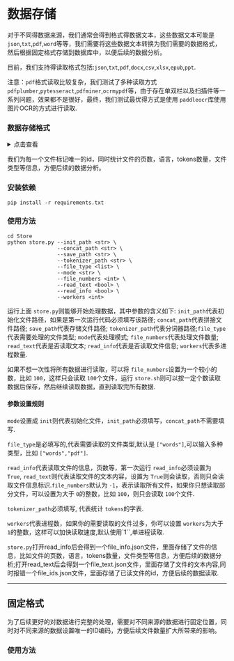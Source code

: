 # 数据存储

对于不同得数据来源，我们通常会得到格式得数据文本，这些数据文本可能是 `json`,`txt`,`pdf`,`word`等等，我们需要将这些数据文本转换为我们需要的数据格式，然后根据固定格式存储到数据库中，以便后续的数据分析。

目前，我们支持得读取格式包括:`json`,`txt`,`pdf`,`docx`,`csv`,`xlsx`,`epub`,`ppt`.

注意：`pdf`格式读取比较复杂，我们测试了多种读取方式 `pdfplumber`,`pytesseract`,`pdfminer`,`ocrmypdf`等，由于存在单双栏以及扫描件等一系列问题，效果都不是很好，最终，我们测试最优得方式是使用 `paddleocr`库使用图片OCR的方式进行读取.

### 数据存储格式

</details>

<details><summary>点击查看</summary>

```
{
    "file_title": "Elementary_theory_of_factoring_trinomials_with_integer",
    "file_type": "pdf",
    "file_address":"Elementary_theory_of_factoring_trinomials_with_integer.pdf",
    "file_pages": 9,
    "file_language": "en",
    "file_dir": "book_en",
    "file_tokens": 6650,
    "file_id": "PLWAze3iG6So",
    "text": "This article ...",
}
```

</details>

我们为每一个文件标记唯一的id，同时统计文件的页数，语言，tokens数量，文件类型等信息，方便后续的数据分析。

### 安装依赖

```
pip install -r requirements.txt
```

### 使用方法

```
cd Store
python store.py --init_path <str> \
                --concat_path <str> \
                --save_path <str> \
                --tokenizer_path <str> \
                --file_type <list> \
                --mode <str> \
                --file_numbers <int> \
                --read_text <bool> \
                --read_info <bool> \
                --workers <int> 
```

运行上面 `store.py`则能够开始处理数据，其中参数的含义如下:
    `init_path`代表初始化文件路径，如果是第一次运行代码必须填写该路径;
    `concat_path`代表拼接文件路径; `save_path`代表存储文件路径;
    `tokenizer_path`代表分词器路径;`file_type`代表需要处理的文件类型;
    `mode`代表处理模式; `file_numbers`代表处理文件数量;
    `read_text`代表是否读取文本; `read_info`代表是否读取文件信息;
    `workers`代表多进程数量.

如果不想一次性将所有数据进行读取，可以将 `file_numbers`设置为一个较小的数，比如 `100`，这样只会读取 `100`个文件，运行 `store.sh`则可以按一定个数读取数据后保存，然后继续读取数据，直到读取完所有数据.

#### 参数设置规则

`mode`设置成 `init`则代表初始化文件，`init_path`必须填写，`concat_path`不需要填写.

`file_type`是必填写的,代表需要读取的文件类型,默认是 `["words"]`,可以输入多种类型，比如 `["words","pdf"]`.

`read_info`代表读取文件的信息，页数等，第一次运行 `read_info`必须设置为 `True`, `read_text`则代表读取文件的文本内容，设置为 `True`则会读取，否则只会读取文件信息标识.`file_numbers`默认为 `-1`，表示读取所有文件，如果你只想读取部分文件，可以设置为大于 `0`的整数，比如 `100`，则只会读取 `100`个文件.

`tokenizer_path`必须填写, 代表统计 `tokens`的字表.

`workers`代表进程数，如果你的需要读取的文件过多，你可以设置 `workers`为大于 `1`的整数，这样可以加快读取速度,默认使用`1``,单进程读取.

`store.py`打开read_info后会得到一个file_info.json文件，里面存储了文件的信息，比如文件的页数，语言，tokens数量，文件类型等信息，方便后续的数据分析;打开read_text后会得到一个file_text.json文件，里面存储了文件的文本内容,同时报错一个file_ids.json文件，里面存储了已读文件的id，方便后续的数据读取.

---

## 固定格式

为了后续更好的对数据进行完整的处理，需要对不同来源的数据进行固定位置，同时对不同来源的数据设置唯一的ID编码，方便后续文件数量扩大所带来的影响。

### 使用方法
